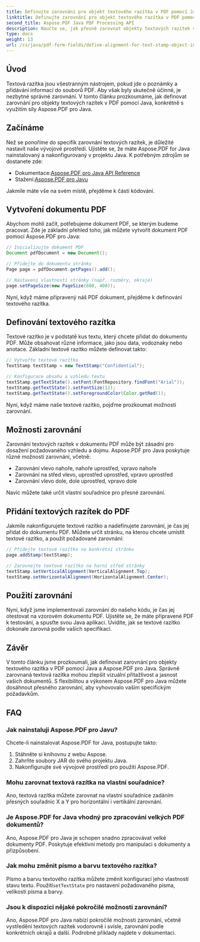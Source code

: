 ```yaml
---
title: Definujte zarovnání pro objekt textového razítka v PDF pomocí Java
linktitle: Definujte zarovnání pro objekt textového razítka v PDF pomocí Java
second_title: Aspose.PDF Java PDF Processing API
description: Naučte se, jak přesně zarovnat objekty textových razítek v PDF pomocí Java s Aspose.PDF for Java. Vylepšete vzhled a čitelnost dokumentu.
type: docs
weight: 13
url: /cs/java/pdf-form-fields/define-alignment-for-text-stamp-object-in-pdf-using-java/
---
```


## Úvod

Textová razítka jsou všestranným nástrojem, pokud jde o poznámky a přidávání informací do souborů PDF. Aby však byly skutečně účinné, je nezbytné správné zarovnání. V tomto článku prozkoumáme, jak definovat zarovnání pro objekty textových razítek v PDF pomocí Java, konkrétně s využitím síly Aspose.PDF pro Java.

## Začínáme

Než se ponoříme do specifik zarovnání textových razítek, je důležité nastavit naše vývojové prostředí. Ujistěte se, že máte Aspose.PDF for Java nainstalovaný a nakonfigurovaný v projektu Java. K potřebným zdrojům se dostanete zde:

-  Dokumentace:[Aspose.PDF pro Java API Reference](https://reference.aspose.com/pdf/java/)
-  Stažení:[Aspose.PDF pro Javu](https://releases.aspose.com/pdf/java/)

Jakmile máte vše na svém místě, přejděme k části kódování.

## Vytvoření dokumentu PDF

Abychom mohli začít, potřebujeme dokument PDF, se kterým budeme pracovat. Zde je základní přehled toho, jak můžete vytvořit dokument PDF pomocí Aspose.PDF pro Java:

```java
// Inicializujte dokument PDF
Document pdfDocument = new Document();

// Přidejte do dokumentu stránku
Page page = pdfDocument.getPages().add();

// Nastavení vlastností stránky (např. rozměry, okraje)
page.setPageSize(new PageSize(600, 400));
```

Nyní, když máme připravený náš PDF dokument, přejděme k definování textového razítka.

## Definování textového razítka

Textové razítko je v podstatě kus textu, který chcete přidat do dokumentu PDF. Může obsahovat různé informace, jako jsou data, vodoznaky nebo anotace. Základní textové razítko můžete definovat takto:

```java
// Vytvořte textové razítko
TextStamp textStamp = new TextStamp("Confidential");

// Konfigurace obsahu a vzhledu textu
textStamp.getTextState().setFont(FontRepository.findFont("Arial"));
textStamp.getTextState().setFontSize(12);
textStamp.getTextState().setForegroundColor(Color.getRed());
```

Nyní, když máme naše textové razítko, pojďme prozkoumat možnosti zarovnání.

## Možnosti zarovnání

Zarovnání textových razítek v dokumentu PDF může být zásadní pro dosažení požadovaného vzhledu a dojmu. Aspose.PDF pro Java poskytuje různé možnosti zarovnání, včetně:

- Zarovnání vlevo nahoře, nahoře uprostřed, vpravo nahoře
- Zarovnání na střed vlevo, uprostřed uprostřed, vpravo uprostřed
- Zarovnání vlevo dole, dole uprostřed, vpravo dole

Navíc můžete také určit vlastní souřadnice pro přesné zarovnání.

## Přidání textových razítek do PDF

Jakmile nakonfigurujete textové razítko a nadefinujete zarovnání, je čas jej přidat do dokumentu PDF. Můžete určit stránku, na kterou chcete umístit textové razítko, a použít požadované zarovnání:

```java
// Přidejte textové razítko na konkrétní stránku
page.addStamp(textStamp);

// Zarovnejte textové razítko na horní střed stránky
textStamp.setVerticalAlignment(VerticalAlignment.Top);
textStamp.setHorizontalAlignment(HorizontalAlignment.Center);
```

## Použití zarovnání

Nyní, když jsme implementovali zarovnání do našeho kódu, je čas jej otestovat na vzorovém dokumentu PDF. Ujistěte se, že máte připravené PDF k testování, a spusťte svou Java aplikaci. Uvidíte, jak se textové razítko dokonale zarovná podle vašich specifikací.

## Závěr

V tomto článku jsme prozkoumali, jak definovat zarovnání pro objekty textového razítka v PDF pomocí Java a Aspose.PDF pro Java. Správně zarovnaná textová razítka mohou zlepšit vizuální přitažlivost a jasnost vašich dokumentů. S flexibilitou a výkonem Aspose.PDF pro Java můžete dosáhnout přesného zarovnání, aby vyhovovalo vašim specifickým požadavkům.

## FAQ

### Jak nainstaluji Aspose.PDF pro Javu?

Chcete-li nainstalovat Aspose.PDF for Java, postupujte takto:
1. Stáhněte si knihovnu z webu Aspose.
2. Zahrňte soubory JAR do svého projektu Java.
3. Nakonfigurujte své vývojové prostředí pro použití Aspose.PDF.

### Mohu zarovnat textová razítka na vlastní souřadnice?

Ano, textová razítka můžete zarovnat na vlastní souřadnice zadáním přesných souřadnic X a Y pro horizontální i vertikální zarovnání.

### Je Aspose.PDF for Java vhodný pro zpracování velkých PDF dokumentů?

Ano, Aspose.PDF pro Java je schopen snadno zpracovávat velké dokumenty PDF. Poskytuje efektivní metody pro manipulaci s dokumenty a přizpůsobení.

### Jak mohu změnit písmo a barvu textového razítka?

 Písmo a barvu textového razítka můžete změnit konfigurací jeho vlastností stavu textu. Použití`setTextState` pro nastavení požadovaného písma, velikosti písma a barvy.

### Jsou k dispozici nějaké pokročilé možnosti zarovnání?

Ano, Aspose.PDF pro Java nabízí pokročilé možnosti zarovnání, včetně vystředění textových razítek vodorovně i svisle, zarovnání podle konkrétních okrajů a další. Podrobné příklady najdete v dokumentaci.